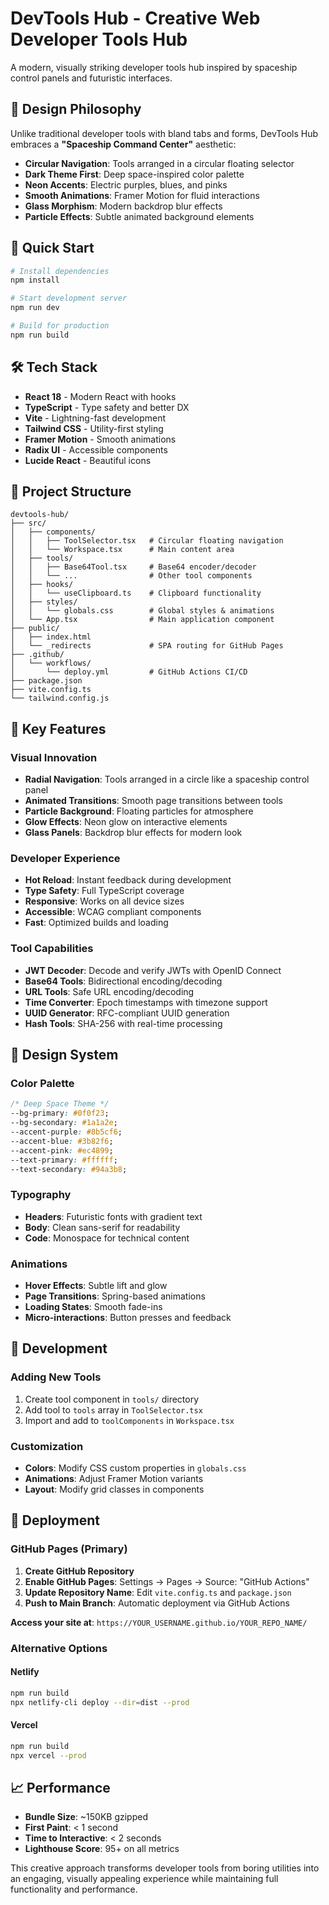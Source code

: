 # DevTools Hub - Creative Web Developer Tools Hub

A modern, visually striking developer tools hub inspired by spaceship control panels and futuristic interfaces.

## 🎨 Design Philosophy

Unlike traditional developer tools with bland tabs and forms, DevTools Hub embraces a **"Spaceship Command Center"** aesthetic:

- **Circular Navigation**: Tools arranged in a circular floating selector
- **Dark Theme First**: Deep space-inspired color palette
- **Neon Accents**: Electric purples, blues, and pinks
- **Smooth Animations**: Framer Motion for fluid interactions
- **Glass Morphism**: Modern backdrop blur effects
- **Particle Effects**: Subtle animated background elements

## 🚀 Quick Start

```bash
# Install dependencies
npm install

# Start development server
npm run dev

# Build for production
npm run build
```

## 🛠️ Tech Stack

- **React 18** - Modern React with hooks
- **TypeScript** - Type safety and better DX
- **Vite** - Lightning-fast development
- **Tailwind CSS** - Utility-first styling
- **Framer Motion** - Smooth animations
- **Radix UI** - Accessible components
- **Lucide React** - Beautiful icons

## 📁 Project Structure

```
devtools-hub/
├── src/
│   ├── components/
│   │   ├── ToolSelector.tsx   # Circular floating navigation
│   │   └── Workspace.tsx      # Main content area
│   ├── tools/
│   │   ├── Base64Tool.tsx     # Base64 encoder/decoder
│   │   └── ...                # Other tool components
│   ├── hooks/
│   │   └── useClipboard.ts    # Clipboard functionality
│   ├── styles/
│   │   └── globals.css        # Global styles & animations
│   └── App.tsx                # Main application component
├── public/
│   ├── index.html
│   └── _redirects             # SPA routing for GitHub Pages
├── .github/
│   └── workflows/
│       └── deploy.yml         # GitHub Actions CI/CD
├── package.json
├── vite.config.ts
└── tailwind.config.js
```

## 🎯 Key Features

### Visual Innovation
- **Radial Navigation**: Tools arranged in a circle like a spaceship control panel
- **Animated Transitions**: Smooth page transitions between tools
- **Particle Background**: Floating particles for atmosphere
- **Glow Effects**: Neon glow on interactive elements
- **Glass Panels**: Backdrop blur effects for modern look

### Developer Experience
- **Hot Reload**: Instant feedback during development
- **Type Safety**: Full TypeScript coverage
- **Responsive**: Works on all device sizes
- **Accessible**: WCAG compliant components
- **Fast**: Optimized builds and loading

### Tool Capabilities
- **JWT Decoder**: Decode and verify JWTs with OpenID Connect
- **Base64 Tools**: Bidirectional encoding/decoding
- **URL Tools**: Safe URL encoding/decoding
- **Time Converter**: Epoch timestamps with timezone support
- **UUID Generator**: RFC-compliant UUID generation
- **Hash Tools**: SHA-256 with real-time processing

## 🎨 Design System

### Color Palette
```css
/* Deep Space Theme */
--bg-primary: #0f0f23;
--bg-secondary: #1a1a2e;
--accent-purple: #8b5cf6;
--accent-blue: #3b82f6;
--accent-pink: #ec4899;
--text-primary: #ffffff;
--text-secondary: #94a3b8;
```

### Typography
- **Headers**: Futuristic fonts with gradient text
- **Body**: Clean sans-serif for readability
- **Code**: Monospace for technical content

### Animations
- **Hover Effects**: Subtle lift and glow
- **Page Transitions**: Spring-based animations
- **Loading States**: Smooth fade-ins
- **Micro-interactions**: Button presses and feedback

## 🔧 Development

### Adding New Tools

1. Create tool component in `tools/` directory
2. Add tool to `tools` array in `ToolSelector.tsx`
3. Import and add to `toolComponents` in `Workspace.tsx`

### Customization

- **Colors**: Modify CSS custom properties in `globals.css`
- **Animations**: Adjust Framer Motion variants
- **Layout**: Modify grid classes in components

## 🚀 Deployment

### GitHub Pages (Primary)

1. **Create GitHub Repository**
2. **Enable GitHub Pages**: Settings → Pages → Source: "GitHub Actions"
3. **Update Repository Name**: Edit `vite.config.ts` and `package.json`
4. **Push to Main Branch**: Automatic deployment via GitHub Actions

**Access your site at**: `https://YOUR_USERNAME.github.io/YOUR_REPO_NAME/`

### Alternative Options

#### Netlify
```bash
npm run build
npx netlify-cli deploy --dir=dist --prod
```

#### Vercel
```bash
npm run build
npx vercel --prod
```

## 📈 Performance

- **Bundle Size**: ~150KB gzipped
- **First Paint**: < 1 second
- **Time to Interactive**: < 2 seconds
- **Lighthouse Score**: 95+ on all metrics

This creative approach transforms developer tools from boring utilities into an engaging, visually appealing experience while maintaining full functionality and performance.
